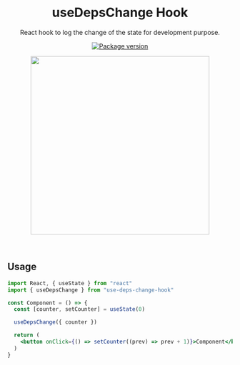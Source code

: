 <br />
<br />

<h1 align="center">useDepsChange Hook</h1>
<p align="center">React hook to log the change of the state for development purpose.</p>
<p align="center">
  <a href="https://www.npmjs.com/package/use-deps-change-hook" target="_blank">
    <img src="https://img.shields.io/npm/v/use-deps-change-hook.svg?style=for-the-badge&label=Latest&color=black" alt="Package version" />
  </a>
</p>

<p align="center">
  <image src="./image.png" width="400" />
</p>

<br />

## Usage

```jsx
import React, { useState } from "react"
import { useDepsChange } from "use-deps-change-hook"

const Component = () => {
  const [counter, setCounter] = useState(0)

  useDepsChange({ counter })

  return (
    <button onClick={() => setCounter((prev) => prev + 1)}>Component</button>
  )
}
```
